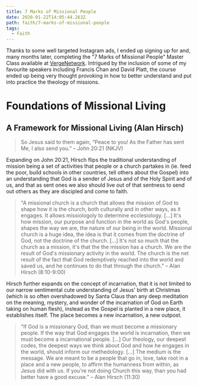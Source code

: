 ```yaml
---
title: 7 Marks of Missional People
date: 2020-01-22T14:05:44.263Z
path: faith/7-marks-of-missional-people
tags:
  - Faith
---
```


Thanks to some well targeted Instagram ads, I ended up signing up for and, many months later, completing the "7 Marks of Missional People" Master Class available at [VergeNetwork](https://www.vergenetwork.org/). Intrigued by the inclusion of some of my favourite speakers including Francis Chan and David Platt, the course ended up being very thought provoking in how to better understand and put into practice the theology of missions.

# Foundations of Missional Living
## A Framework for Missional Living (Alan Hirsch)

> So Jesus said to them again, “Peace to you! As the Father has sent Me, I also send you.” – John 20:21 (NKJV)

Expanding on John 20:21, Hirsch flips the traditional understanding of mission being a set of activities that people or a church partakes in (ie. feed the poor, build schools in other countries, tell others about the Gospel) into an understanding that God is a sender of Jesus and of the Holy Spirit and of us, and that as sent ones we also should live out of that sentness to send out others as they are discipled and come to faith.

> "A missional church is a church that allows the mission of God to shape how it is the church, both culturally and in other ways, as it engages. It allows missiologoly to determine ecclesiology. [...] It's how mission, our purpose and function in the world as God's people, shapes the way we are, the nature of our being in the world. Missional church is a huge idea, the idea is that it comes from the doctrine of God, not the doctrine of the church. [...] It's not so much that the church as a mission, it's that the the mission has a church. We are the result of God's missionary activity in the world. The church is the net result of the fact that God redemptively reached into the world and saved us, and he continues to do that through the church." – Alan Hirsch (8:10-9:00)

Hirsch further expands on the concept of incarnation, that it is not limited to our narrow sentimental cute understanding of Jesus' birth at Christmas (which is so often overshadowed by Santa Claus than any deep meditation on the meaning, mystery, and wonder of the incarnation of God on Earth taking on human flesh), instead as the Gospel is planted in a new place, it establishes itself. The place becomes a new incarnation, a new outpost.

> "If God is a missionary God, than we must become a missionary people. If the way that God engages the world is incarnation, then we must become a incarnational people. [...] Our theology, our deepest codes, the deepest ways we think about God and how he engages in the world, should inform our methedology. [...] The medium is the message. We are meant to be a people that go in, love, take root in a place and a new people, to affirm the humanness from within, as Jesus did with us. If you're not doing Church this way, than you had better have a good excuse." – Alan Hirsch (11:30)


